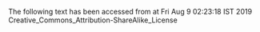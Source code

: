 The following text has been accessed from at Fri Aug 9 02:23:18 IST 2019
Creative_Commons_Attribution-ShareAlike_License
